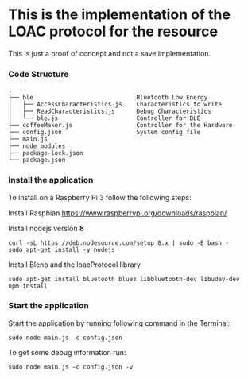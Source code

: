 # This is the implementation of the LOAC protocol for the resource

This is just a proof of concept and not a save implementation.

### Code Structure

```
.
├── ble                             Bluetooth Low Energy 
│   ├── AccessCharacteristics.js    Characteristics to write
│   ├── ReadCharacteristics.js      Debug Characteristics 
│   └── ble.js                      Controller for BLE
├── coffeeMaker.js                  Controller for the Hardware
├── config.json                     System config file
├── main.js                         
├── node_modules
├── package-lock.json
└── package.json
```

### Install the application

To install on a Raspberry Pi 3 follow the following steps:

Install Raspbian 
<https://www.raspberrypi.org/downloads/raspbian/>

Install nodejs version **8**
```
curl -sL https://deb.nodesource.com/setup_8.x | sudo -E bash -  
sudo apt-get install -y nodejs
```

Install Bleno and the loacProtocol library
```
sudo apt-get install bluetooth bluez libbluetooth-dev libudev-dev  
npm install  
```
### Start the application

Start the application by running following command in the Terminal:

```
sudo node main.js -c config.json
```

To get some debug information run:
```
sudo node main.js -c config.json -v
```



